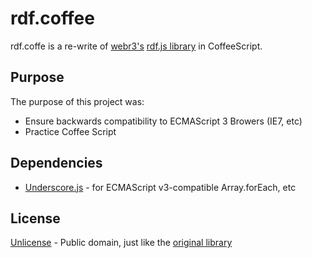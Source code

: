 # rdf.coffee
rdf.coffe is a re-write of [webr3's](https://github.com/webr3) [rdf.js library](https://github.com/webr3/rdf.js) in CoffeeScript.

## Purpose
The purpose of this project was:
 - Ensure backwards compatibility to ECMAScript 3 Browers (IE7, etc)
 - Practice Coffee Script

## Dependencies
 - [Underscore.js](http://documentcloud.github.com/underscore/) - for ECMAScript v3-compatible Array.forEach, etc

## License
[Unlicense](http://unlicense.org/) - Public domain, just like the [original library](https://github.com/webr3/rdf.js)